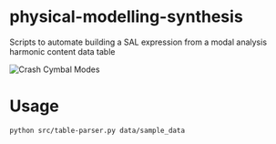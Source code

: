 # physical-modelling-synthesis
Scripts to automate building a SAL expression from a modal analysis harmonic content data table

![Crash Cymbal Modes](github.com/OldGregg570/physical-modelling-synthesis/crash_modes_complete.gif)

# Usage
    python src/table-parser.py data/sample_data
